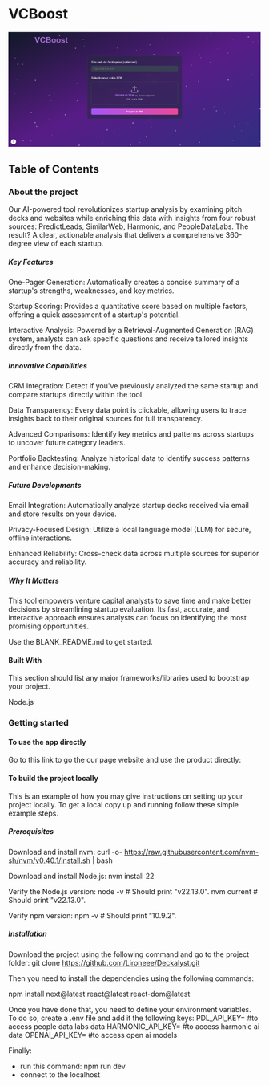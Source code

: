# VCBoost
![VCBoost platform](image_platform.png)    






## Table of Contents
### About the project

Our AI-powered tool revolutionizes startup analysis by examining pitch decks and websites while enriching this data with insights from four robust sources: PredictLeads, SimilarWeb, Harmonic, and PeopleDataLabs. The result? A clear, actionable analysis that delivers a comprehensive 360-degree view of each startup.

##### Key Features

One-Pager Generation: Automatically creates a concise summary of a startup's strengths, weaknesses, and key metrics.

Startup Scoring: Provides a quantitative score based on multiple factors, offering a quick assessment of a startup's potential.

Interactive Analysis: Powered by a Retrieval-Augmented Generation (RAG) system, analysts can ask specific questions and receive tailored insights directly from the data.

##### Innovative Capabilities

CRM Integration: Detect if you've previously analyzed the same startup and compare startups directly within the tool.

Data Transparency: Every data point is clickable, allowing users to trace insights back to their original sources for full transparency.

Advanced Comparisons: Identify key metrics and patterns across startups to uncover future category leaders.

Portfolio Backtesting: Analyze historical data to identify success patterns and enhance decision-making.

##### Future Developments

Email Integration: Automatically analyze startup decks received via email and store results on your device.

Privacy-Focused Design: Utilize a local language model (LLM) for secure, offline interactions.

Enhanced Reliability: Cross-check data across multiple sources for superior accuracy and reliability.

##### Why It Matters

This tool empowers venture capital analysts to save time and make better decisions by streamlining startup evaluation. Its fast, accurate, and interactive approach ensures analysts can focus on identifying the most promising opportunities.

Use the BLANK_README.md to get started.


#### Built With

This section should list any major frameworks/libraries used to bootstrap your project.

Node.js


### Getting started

#### To use the app directly 

Go to this link to go the our page website and use the product directly:

#### To build the project locally
This is an example of how you may give instructions on setting up your project locally. To get a local copy up and running follow these simple example steps.

##### Prerequisites

Download and install nvm:
curl -o- https://raw.githubusercontent.com/nvm-sh/nvm/v0.40.1/install.sh | bash

Download and install Node.js:
nvm install 22

Verify the Node.js version:
node -v # Should print "v22.13.0".
nvm current # Should print "v22.13.0".

Verify npm version:
npm -v # Should print "10.9.2".


##### Installation

Download the project using the following command and go to the project folder:
git clone https://github.com/Lironeee/Deckalyst.git


Then you need to install the dependencies using the following commands:

npm install next@latest react@latest react-dom@latest

Once you have done that, you need to define your environment variables. To do so, create a .env file and add it the following keys:
PDL_API_KEY= #to access people data labs data
HARMONIC_API_KEY= #to access harmonic ai data
OPENAI_API_KEY= #to access open ai models


Finally:
- run this command: npm run dev
- connect to the localhost

